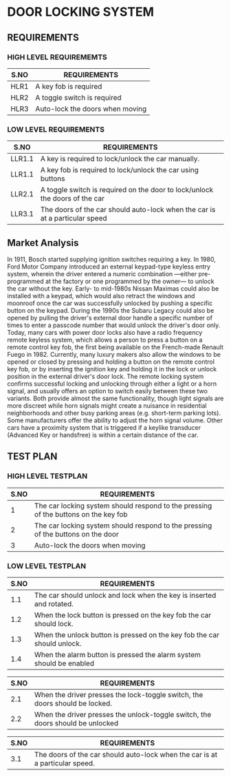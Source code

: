 # DOOR LOCKING SYSTEM

## REQUIREMENTS

### HIGH LEVEL REQUIREMEMTS

|S.NO|REQUIREMENTS|
|----|------------|
|HLR1 |A key fob is required |
|HLR2 |A toggle switch is required |
|HLR3 |Auto-lock the doors when moving |

### LOW LEVEL REQUIREMENTS

|S.NO|REQUIREMENTS|
|----|--------------------|
|LLR1.1 |A key is required to lock/unlock the car manually. |
|LLR1.1 |A key fob is required to lock/unlock the car using buttons |
|LLR2.1 |A toggle switch is required on the door to lock/unlock the doors of the car |
|LLR3.1 |The doors of the car should auto-lock when the car is at a particular speed |

## Market Analysis
In 1911, Bosch started supplying ignition switches requiring a key. In 1980, Ford Motor Company introduced an external keypad-type keyless entry system, wherein the driver entered a numeric combination —either pre-programmed at the factory or one programmed by the owner— to unlock the car without the key. Early- to mid-1980s Nissan Maximas could also be installed with a keypad, which would also retract the windows and moonroof once the car was successfully unlocked by pushing a specific button on the keypad. During the 1990s the Subaru Legacy could also be opened by pulling the driver's external door handle a specific number of times to enter a passcode number that would unlock the driver's door only.
Today, many cars with power door locks also have a radio frequency remote keyless system, which allows a person to press a button on a remote control key fob, the first being available on the French-made Renault Fuego in 1982. Currently, many luxury makers also allow the windows to be opened or closed by pressing and holding a button on the remote control key fob, or by inserting the ignition key and holding it in the lock or unlock position in the external driver's door lock.
The remote locking system confirms successful locking and unlocking through either a light or a horn signal, and usually offers an option to switch easily between these two variants. Both provide almost the same functionality, though light signals are more discreet while horn signals might create a nuisance in residential neighborhoods and other busy parking areas (e.g. short-term parking lots). Some manufacturers offer the ability to adjust the horn signal volume.
Other cars have a proximity system that is triggered if a keylike transducer (Advanced Key or handsfree) is within a certain distance of the car.

## TEST PLAN

### HIGH LEVEL TESTPLAN
|S.NO|REQUIREMENTS|
|----|------------|
|1 |The car locking system should respond to the pressing of the buttons on the key fob|
|2 |The car locking system should respond to the pressing of the buttons on the door |
|3 |Auto-lock the doors when moving |


### LOW LEVEL TESTPLAN
|S.NO|REQUIREMENTS|
|----|--------------------|
|1.1 |The car should unlock and lock when the key is inserted and rotated.
|1.2 |When the lock button is pressed on the key fob the car should lock.
|1.3 |When the unlock button is pressed on the key fob the car should unlock.
|1.4 |When the alarm button is pressed the alarm system should be enabled

|S.NO|REQUIREMENTS|
|----|--------------------|
|2.1 |When the driver presses the lock-toggle switch, the doors should be locked.
|2.2 |When the driver presses the unlock-toggle switch, the doors should be unlocked

|S.NO|REQUIREMENTS|
|----|--------------------|
|3.1 |The doors of the car should auto-lock when the car is at a particular speed.





